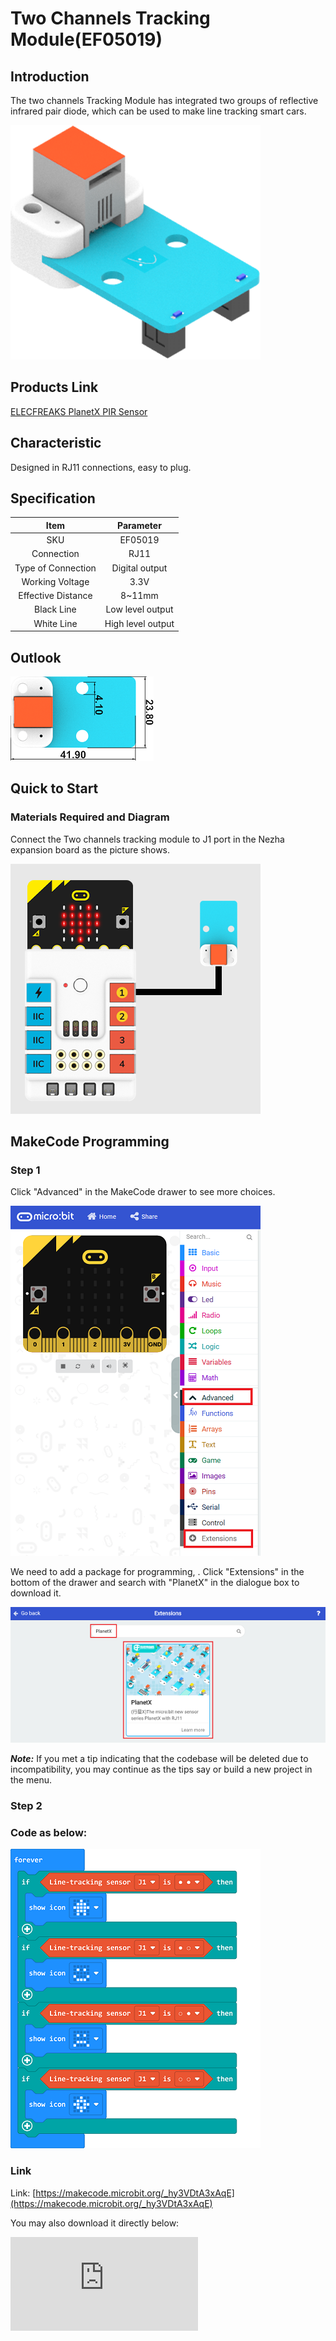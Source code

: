 # Two Channels Tracking Module(EF05019)

## Introduction

The two channels Tracking Module has integrated two groups of reflective infrared pair diode, which can be used to make line tracking smart cars.

![](./images/05019_01.png)

## Products Link

[ELECFREAKS PlanetX PIR Sensor](https://shop.elecfreaks.com/products/elecfreaks-planetx-tracking-sensor?_pos=1&_sid=abccc8307&_ss=r)

## Characteristic


 Designed in RJ11 connections, easy to plug.

## Specification


Item | Parameter
:-: | :-:
SKU|EF05019
Connection|RJ11
Type of Connection|Digital output
Working Voltage|3.3V
Effective Distance|8~11mm
Black Line|Low level output
White Line|High level output

## Outlook



![](./images/05019_02.png)

## Quick to Start


### Materials Required and Diagram

 Connect the Two channels tracking module to J1 port in the Nezha expansion board as the picture shows.


![](./images/05019_03.png)

## MakeCode Programming


### Step 1

Click "Advanced" in the MakeCode drawer to see more choices.

![](./images/05001_04.png)

We need to add a package for programming, . Click "Extensions" in the bottom of the drawer and search with "PlanetX" in the dialogue box to download it.

![](./images/05001_05.png)

***Note:*** If you met a tip indicating that the codebase will be deleted due to incompatibility, you may continue as the tips say or build a new project in the menu.

### Step 2

### Code as below:

![](./images/05019_06.png)


### Link
Link: [https://makecode.microbit.org/_hy3VDtA3xAqE](https://makecode.microbit.org/_hy3VDtA3xAqE)

You may also download it directly below:


<div
    style={{
        position: 'relative',
        paddingBottom: '60%',
        overflow: 'hidden',
    }}
>
    <iframe
        src="https://makecode.microbit.org/_hy3VDtA3xAqE"
        frameborder="0"
        sandbox="allow-popups allow-forms allow-scripts allow-same-origin"
        style={{
            position: 'absolute',
            width: '100%',
            height: '100%',
        }}
    />
</div>


### Result
 Different icons display on the micro:bit in accordance with the different status detected by the tracking module.

## Python Programming


### Step 1

Download the package and unzip it: [PlanetX_MicroPython](https://github.com/lionyhw/PlanetX_MicroPython/archive/master.zip)

Go to  [Python editor](https://python.microbit.org/v/2.0)

![](./images/05001_07.png)

We need to add enum.py and tracking.py for programming. Click "Load/Save" and then click "Show Files (1)" to see more choices, click "Add file" to add enum.py and tracking.py from the unzipped package of PlanetX_MicroPython.

![](./images/05001_08.png)
![](./images/05001_09.png)
![](./images/05019_10.png)

### Step 2

### Reference

```
from microbit import *
from enum import *
from tracking import *

tracking = TRACKING(J1)
while True:
    if tracking.get_state() == 11:
        display.show(Image.YES)
    elif tracking.get_state() == 10:
        display.show(Image.SAD)
    elif tracking.get_state() == 00:
        display.show(Image.NO)
    elif tracking.get_state() == 01:
        display.show(Image.HAPPY)
```


### Result
 Different icons display on the micro:bit in accordance with the different status detected by the tracking module.

## Relevant File


## Technique File
